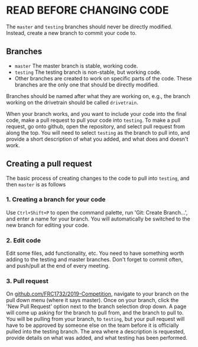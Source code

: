 # READ BEFORE CHANGING CODE

The `master` and `testing` branches should never be directly modified. Instead, create a new branch to commit your code to.

## Branches

* `master` The master branch is stable, working code.
* `testing` The testing branch is non-stable, but working code.
* Other branches are created to work on specific parts of the code. These branches are the only one that should be directly modified.

Branches should be named after what they are working on, e.g., the branch working on the drivetrain should be called `drivetrain`.

When your branch works, and you want to include your code into the final code, make a pull request to pull your code into `testing`. To make a pull request, go onto github, open the repository, and select pull request from along the top. You will need to select `testing` as the branch to pull into, and provide a short description of what you added, and what does and doesn't work. 


## Creating a pull request

The basic process of creating changes to the code to pull into `testing`, and then `master` is as follows

### 1. Creating a branch for your code

Use `Ctrl+Shift+P` to open the command palette, run 'Git: Create Branch...', and enter a name for your branch. You will automatically
be switched to the new branch for editing your code.

### 2. Edit code

Edit some files, add functionality, etc. You need to have something worth adding to the testing and master branches. Don't forget to commit often, and push/pull at the end of every meeting.

### 3. Pull request

On [github.com/FRC1732/2019-Competition](https://github.com/FRC1732/2019-Competition), navigate to your branch on the pull down menu (where it says master). Once on your branch, click the 'New Pull Request' option next to the branch selection drop down. A page will come up asking for the branch to pull from, and the branch to pull to. You will be pulling from your branch, to `testing`, but your pull request will have to be approved by someone else on the team before it is officially pulled into the testing branch. The area where a description is requested, provide details on what was added, and what testing has been performed.
